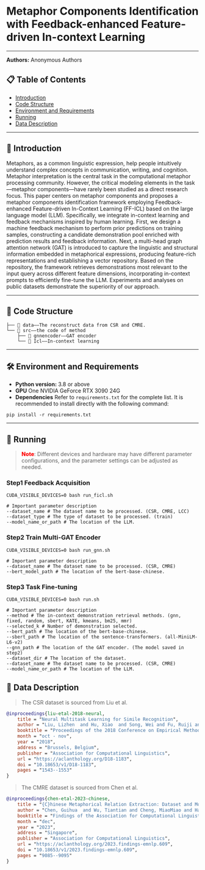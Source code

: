 # Metaphor Components Identification with Feedback-enhanced Feature-driven In-context Learning

---

**Authors:** Anonymous Authors


## 📋 Table of Contents
- [Introduction](#anchor-introduction)
- [Code Structure](#anchor-code-structure)
- [Environment and Requirements](#anchor-environment-and-requirements)
- [Running](#anchor-running)
- [Data Description](#anchor-data-description)

---

<a id="anchor-introduction"></a>
## 📌 Introduction

Metaphors, as a common linguistic expression, help people intuitively understand complex concepts in communication, writing, and cognition. Metaphor interpretation is the central task in the computational metaphor processing community. However, the critical modeling elements in the task—metaphor components—have rarely been studied as a direct research focus. This paper centers on metaphor components and proposes a metaphor components identification framework employing Feedback-enhanced Feature-driven In-Context Learning (FF-ICL) based on the large language model (LLM). Specifically, we integrate in-context learning and feedback mechanisms inspired by human learning. First, we design a machine feedback mechanism to perform prior predictions on training samples, constructing a candidate demonstration pool enriched with prediction results and feedback information. Next, a multi-head graph attention network (GAT) is introduced to capture the linguistic and structural information embedded in metaphorical expressions, producing feature-rich representations and establishing a vector repository. Based on the repository, the framework retrieves demonstrations most relevant to the input query across different feature dimensions, incorporating in-context prompts to efficiently fine-tune the LLM. Experiments and analyses on public datasets demonstrate the superiority of our approach.

---

<a id="anchor-code-structure"></a>
## 📂 Code Structure
```angular2html
├── 📁 data——The reconstruct data from CSR and CMRE.
└── 📁 src——the code of method
    ├── 📁 gnnencoder——GAT encoder
    └── 📁 Icl——In-context learning
```

---

<a id="anchor-environment-and-requirements"></a>
## 🛠 Environment and Requirements
- **Python version:** 3.8 or above
- **GPU** One NVIDIA GeForce RTX 3090 24G
- **Dependencies** Refer to `requirements.txt` for the complete list. It is recommended to install directly with the following command:
```shell
pip install -r requirements.txt
```
---

<a id="anchor-running"></a>
## 🚀 Running
><span style="color:red;font-weight:800;">Note</span>: Different devices and hardware may have different parameter configurations, and the parameter settings can be adjusted as needed.

### Step1 Feedback Acquisition
```shell
CUDA_VISIBLE_DEVICES=0 bash run_ficl.sh
```
```shell
# Important parameter description
--dataset_name # The dataset name to be processed. (CSR, CMRE, LCC)
--dataset_type # The type of dataset to be processed. (train)
--model_name_or_path # The location of the LLM.
```

### Step2 Train Multi-GAT Encoder
```shell
CUDA_VISIBLE_DEVICES=0 bash run_gnn.sh
```
```shell
# Important parameter description
--dataset_name # The dataset name to be processed. (CSR, CMRE)
--bert_model_path # The location of the bert-base-chinese.
```


### Step3 Task Fine-tuning
```shell
CUDA_VISIBLE_DEVICES=0 bash run.sh
```

```shell
# Important parameter description
--method # The in-context demonstration retrieval methods. (gnn, fixed, random, sbert, KATE, kmeans, bm25, mmr)
--selected_k # Number of demonstration selected.
--bert_path # The location of the bert-base-chinese.
--sbert_path # The location of the sentence-transformers. (all-MiniLM-L6-v2)
--gnn_path # The location of the GAT encoder. (The model saved in step2)
--dataset_dir # The location of the dataset.
--dataset_name # The dataset name to be processed. (CSR, CMRE)
--model_name_or_path # The location of the LLM.
```

## 📄 Data Description
>The CSR dataset is sourced from Liu et al.
```bibtex
@inproceedings{liu-etal-2018-neural,
    title = "Neural Multitask Learning for Simile Recognition",
    author = "Liu, Lizhen  and Hu, Xiao  and Song, Wei and Fu, Ruiji and Liu, Ting  and Hu, Guoping",
    booktitle = "Proceedings of the 2018 Conference on Empirical Methods in Natural Language Processing",
    month = "oct - nov",
    year = "2018",
    address = "Brussels, Belgium",
    publisher = "Association for Computational Linguistics",
    url = "https://aclanthology.org/D18-1183",
    doi = "10.18653/v1/D18-1183",
    pages = "1543--1553"
}
```
>The CMRE dataset is sourced from Chen et al.
```bibtex
@inproceedings{chen-etal-2023-chinese,
    title = "{C}hinese Metaphorical Relation Extraction: Dataset and Models",
    author = "Chen, Guihua  and Wu, Tiantian and Cheng, MiaoMiao and Han, Xu and Gong, Jiefu  and Wang, Shijin and Song, Wei",
    booktitle = "Findings of the Association for Computational Linguistics: EMNLP 2023",
    month = "dec",
    year = "2023",
    address = "Singapore",
    publisher = "Association for Computational Linguistics",
    url = "https://aclanthology.org/2023.findings-emnlp.609",
    doi = "10.18653/v1/2023.findings-emnlp.609",
    pages = "9085--9095"
}
```

